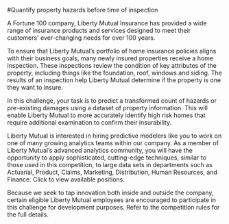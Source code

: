 #Quantify property hazards before time of inspection

A Fortune 100 company, Liberty Mutual Insurance has provided a wide range of insurance products and services designed to meet their customers' ever-changing needs for over 100 years.

To ensure that Liberty Mutual’s portfolio of home insurance policies aligns with their business goals, many newly insured properties receive a home inspection. These inspections review the condition of key attributes of the property, including things like the foundation, roof, windows and siding. The results of an inspection help Liberty Mutual determine if the property is one they want to insure.

In this challenge, your task is to predict a transformed count of hazards or pre-existing damages using a dataset of property information. This will enable Liberty Mutual to more accurately identify high risk homes that require additional examination to confirm their insurability.



Liberty Mutual is interested in hiring predictive modelers like you to work on one of many growing analytics teams within our company. As a member of Liberty Mutual’s advanced analytics community, you will have the opportunity to apply sophisticated, cutting-edge techniques, similar to those used in this competition, to large data sets in departments such as Actuarial, Product, Claims, Marketing, Distribution, Human Resources, and Finance. Click to view available positions.

Because we seek to tap innovation both inside and outside the company, certain eligible Liberty Mutual employees are encouraged to participate in this challenge for development purposes. Refer to the competition rules for the full details.

